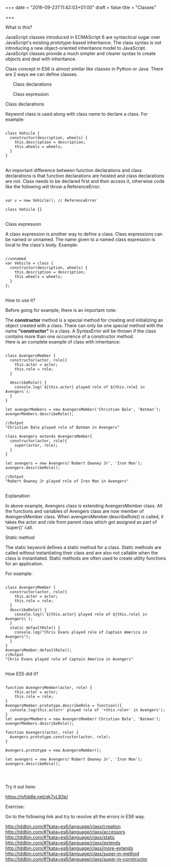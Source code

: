 +++
date = "2016-09-23T11:42:03+01:00"
draft = false
title = "Classes"

+++
<link rel="stylesheet" href="//cdnjs.cloudflare.com/ajax/libs/highlight.js/9.6.0/styles/androidstudio.min.css">
<script src="//cdnjs.cloudflare.com/ajax/libs/highlight.js/9.6.0/highlight.min.js"></script>
<script>hljs.initHighlightingOnLoad();</script>

<p class='custom-heading'>What is this?</p>

JavaScript classes introduced in ECMAScript 6 are syntactical sugar over JavaScript's existing prototype-based inheritance. The class syntax is not introducing a new object-oriented inheritance model to JavaScript. JavaScript classes provide a much simpler and clearer syntax to create objects and deal with inheritance.

Class concept in ES6 is almost similar like classes in Python or Java. There are 2 ways we can define classes.
<ul><highlight>Class declarations</highlight></ul>
<ul><highlight>Class expression</highlight></ul>


<p class='custom-sub-heading'>Class declarations</p>

Keyword <highlight>class</highlight> is used along with class name to declare a class. For example:
<pre>
<code class="language-javascript">
class Vehicle {
  constructor(description, wheels) {
    this.description = description;
    this.wheels = wheels;
  }
}
</code>
</pre>
<div class='warning'>
  An important difference between function declarations and class declarations is that function declarations are hoisted and class declarations are not. Class needs to be declared first and then access it, otherwise code like the following will throw a ReferenceError:
</div>

<pre>
<code class="language-javascript">
var v = new Vehicle(); // ReferenceError

class Vehicle {}
</code>
</pre>

<p class='custom-sub-heading'>Class expression</p>

A class expression is another way to define a class. Class expressions can be named or unnamed. The name given to a named class expression is local to the class's body. Example:

<pre>
<code class="language-javascript">
//unnamed
var Vehicle = class {
  constructor(description, wheels) {
    this.description = description;
    this.wheels = wheels;
  }
};
</code>
</pre>

<p class='custom-heading'>How to use it?</p>

Before going for example, there is an important note:
<div class='info'>
The <b>constructor</b> method is a special method for creating and initializing an object created with a class. There can only be one special method with the name <b>"constructor"</b> in a class. A SyntaxError will be thrown if the class contains more than one occurrence of a constructor method.
</div>
Here is an complete example of class with inheritance:

<pre>
<code class="language-javascript">
class AvengersMember {
  constructor(actor, role){
    this.actor = actor;
    this.role = role;
  }

  describeRole() {
    console.log(`${this.actor} played role of ${this.role} in Avengers`);
  }
}

let avengerMembers = new AvengersMember('Christian Bale', 'Batman');
avengerMembers.describeRole();

//Output
"Christian Bale played role of Batman in Avengers"

class Avengers extends AvengersMember{
  constructor(actor, role){
    super(actor, role);
  }
}

let avengers = new Avengers('Robert Downey Jr', 'Iron Man');
avengers.describeRole();

//Output
"Robert Downey Jr played role of Iron Man in Avengers"
</code>
</pre>

<p class='custom-heading'>Explanation</p>

In above example, Avengers class is extending AvengersMember class. All the functions and variables of Avengers class are now member of
AvengersMember class. When avengersMember.describeRole() is called, it takes the actor and role from parent class which got assigned
as part of 'super()' call.

<p class='custom-sub-heading'>Static method</p>

The static keyword defines a static method for a class. Static methods are called without instantiating their class and are also not callable when the class is instantiated. Static methods are often used to create utility functions for an application.

For example:
<pre>
<code class="language-javascript">
class AvengersMember {
  constructor(actor, role){
    this.actor = actor;
    this.role = role;
  }
  describeRole() {
    console.log(\`${this.actor} played role of ${this.role} in Avengers\`);
  }
  static defaultRole() {
    console.log("Chris Evans played role of Captain America in Avengers");
  }
}
AvengersMember.defaultRole();
//Output
"Chris Evans played role of Captain America in Avengers"
</code>
</pre>


<p class='custom-heading'>How ES5 did it?</p>

<pre>
<code class="language-javascript">
function AvengersMember(actor, role) {
    this.actor = actor;
    this.role = role;
}
AvengersMember.prototype.describeRole = function(){
  console.log(this.actor+' played role of '+this.role+' in Avengers');
}
let avengerMembers = new AvengersMember('Christian Bale', 'Batman');
avengerMembers.describeRole();

function Avengers(actor, role) {
  Avengers.prototype.constructor(actor, role);
}

Avengers.prototype = new AvengersMember();

let avengers = new Avengers('Robert Downey Jr', 'Iron Man');
avengers.describeRole();
</pre>
</code>

<p class='custom-heading'>Try it out here:</p>

https://jsfiddle.net/qk7vL83e/

<p class='custom-heading'>Exercise:</p>

Go to the following link and try to resolve all the errors in ES6 way.

http://tddbin.com/#?kata=es6/language/class/creation <br/>
http://tddbin.com/#?kata=es6/language/class/accessors <br/>
http://tddbin.com/#?kata=es6/language/class/static <br/>
http://tddbin.com/#?kata=es6/language/class/extends <br/>
http://tddbin.com/#?kata=es6/language/class/more-extends <br/>
http://tddbin.com/#?kata=es6/language/class/super-in-method <br/>
http://tddbin.com/#?kata=es6/language/class/super-in-constructor <br/>
